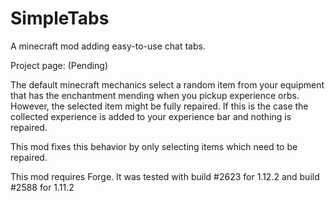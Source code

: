 # SimpleTabs

A minecraft mod adding easy-to-use chat tabs.

Project page: (Pending)

The default minecraft mechanics select a random item from your equipment that has the
enchantment mending when you pickup experience orbs. However, the selected item might
be fully repaired. If this is the case the collected experience is added to your
experience bar and nothing is repaired.

This mod fixes this behavior by only selecting items which need to be repaired.

This mod requires Forge. It was tested with build #2623 for 1.12.2 and
build #2588 for 1.11.2
